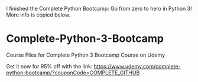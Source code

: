 I finished the Complete Python Bootcamp: Go from zero to hero in Python 3! More info is copied below.
 
# Complete-Python-3-Bootcamp
Course Files for Complete Python 3 Bootcamp Course on Udemy

Get it now for 95% off with the link:
https://www.udemy.com/complete-python-bootcamp/?couponCode=COMPLETE_GITHUB

